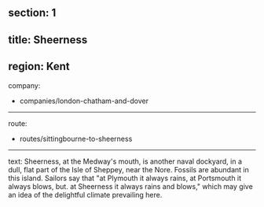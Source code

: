 section: 1
----
title: Sheerness
----
region: Kent
----
company:
- companies/london-chatham-and-dover
----
route:
- routes/sittingbourne-to-sheerness
----
text: Sheerness, at the Medway's mouth, is another naval dockyard, in a dull, flat part of the Isle of Sheppey, near the Nore. Fossils are abundant in this island. Sailors say that "at Plymouth it always rains, at Portsmouth it always blows, but. at Sheerness it always rains and blows," which may give an idea of the delightful climate prevailing here.
